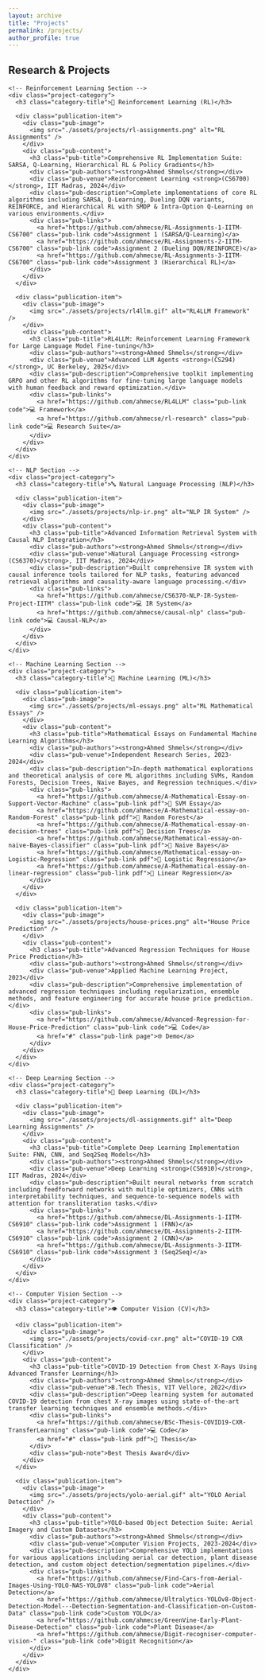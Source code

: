 ```yaml
---
layout: archive
title: "Projects"
permalink: /projects/
author_profile: true
---
```


<!-- Projects/Research Section -->
<section id="projects">
  <div class="container">
    <h2 class="section-title">Research & Projects</h2>
    
    <!-- Reinforcement Learning Section -->
    <div class="project-category">
      <h3 class="category-title">🎯 Reinforcement Learning (RL)</h3>
      
      <div class="publication-item">
        <div class="pub-image">
          <img src="./assets/projects/rl-assignments.png" alt="RL Assignments" />
        </div>
        <div class="pub-content">
          <h3 class="pub-title">Comprehensive RL Implementation Suite: SARSA, Q-Learning, Hierarchical RL & Policy Gradients</h3>
          <div class="pub-authors"><strong>Ahmed Shmels</strong></div>
          <div class="pub-venue">Reinforcement Learning <strong>(CS6700)</strong>, IIT Madras, 2024</div>
          <div class="pub-description">Complete implementations of core RL algorithms including SARSA, Q-Learning, Dueling DQN variants, REINFORCE, and Hierarchical RL with SMDP & Intra-Option Q-Learning on various environments.</div>
          <div class="pub-links">
            <a href="https://github.com/ahmecse/RL-Assignments-1-IITM-CS6700" class="pub-link code">Assignment 1 (SARSA/Q-Learning)</a>
            <a href="https://github.com/ahmecse/RL-Assignments-2-IITM-CS6700" class="pub-link code">Assignment 2 (Dueling DQN/REINFORCE)</a>
            <a href="https://github.com/ahmecse/RL-Assignments-3-IITM-CS6700" class="pub-link code">Assignment 3 (Hierarchical RL)</a>
          </div>
        </div>
      </div>

      <div class="publication-item">
        <div class="pub-image">
          <img src="./assets/projects/rl4llm.gif" alt="RL4LLM Framework" />
        </div>
        <div class="pub-content">
          <h3 class="pub-title">RL4LLM: Reinforcement Learning Framework for Large Language Model Fine-tuning</h3>
          <div class="pub-authors"><strong>Ahmed Shmels</strong></div>
          <div class="pub-venue">Advanced LLM Agents <strong>(CS294)</strong>, UC Berkeley, 2025</div>
          <div class="pub-description">Comprehensive toolkit implementing GRPO and other RL algorithms for fine-tuning large language models with human feedback and reward optimization.</div>
          <div class="pub-links">
            <a href="https://github.com/ahmecse/RL4LLM" class="pub-link code">💻 Framework</a>
            <a href="https://github.com/ahmecse/rl-research" class="pub-link code">💻 Research Suite</a>
          </div>
        </div>
      </div>
    </div>

    <!-- NLP Section -->
    <div class="project-category">
      <h3 class="category-title">🔤 Natural Language Processing (NLP)</h3>
      
      <div class="publication-item">
        <div class="pub-image">
          <img src="./assets/projects/nlp-ir.png" alt="NLP IR System" />
        </div>
        <div class="pub-content">
          <h3 class="pub-title">Advanced Information Retrieval System with Causal NLP Integration</h3>
          <div class="pub-authors"><strong>Ahmed Shmels</strong></div>
          <div class="pub-venue">Natural Language Processing <strong>(CS6370)</strong>, IIT Madras, 2024</div>
          <div class="pub-description">Built comprehensive IR system with causal inference tools tailored for NLP tasks, featuring advanced retrieval algorithms and causality-aware language processing.</div>
          <div class="pub-links">
            <a href="https://github.com/ahmecse/CS6370-NLP-IR-System-Project-IITM" class="pub-link code">💻 IR System</a>
            <a href="https://github.com/ahmecse/causal-nlp" class="pub-link code">💻 Causal-NLP</a>
          </div>
        </div>
      </div>
    </div>

    <!-- Machine Learning Section -->
    <div class="project-category">
      <h3 class="category-title">🤖 Machine Learning (ML)</h3>
      
      <div class="publication-item">
        <div class="pub-image">
          <img src="./assets/projects/ml-essays.png" alt="ML Mathematical Essays" />
        </div>
        <div class="pub-content">
          <h3 class="pub-title">Mathematical Essays on Fundamental Machine Learning Algorithms</h3>
          <div class="pub-authors"><strong>Ahmed Shmels</strong></div>
          <div class="pub-venue">Independent Research Series, 2023-2024</div>
          <div class="pub-description">In-depth mathematical explorations and theoretical analysis of core ML algorithms including SVMs, Random Forests, Decision Trees, Naive Bayes, and Regression techniques.</div>
          <div class="pub-links">
            <a href="https://github.com/ahmecse/A-Mathematical-Essay-on-Support-Vector-Machine" class="pub-link pdf">📄 SVM Essay</a>
            <a href="https://github.com/ahmecse/A-Mathematical-essay-on-Random-Forest" class="pub-link pdf">📄 Random Forest</a>
            <a href="https://github.com/ahmecse/A-Mathematical-essay-on-decision-trees" class="pub-link pdf">📄 Decision Trees</a>
            <a href="https://github.com/ahmecse/Mathematical-essay-on-naive-Bayes-classifier" class="pub-link pdf">📄 Naive Bayes</a>
            <a href="https://github.com/ahmecse/Mathematical-essay-on-Logistic-Regression" class="pub-link pdf">📄 Logistic Regression</a>
            <a href="https://github.com/ahmecse/A-Mathematical-essay-on-linear-regression" class="pub-link pdf">📄 Linear Regression</a>
          </div>
        </div>
      </div>

      <div class="publication-item">
        <div class="pub-image">
          <img src="./assets/projects/house-prices.png" alt="House Price Prediction" />
        </div>
        <div class="pub-content">
          <h3 class="pub-title">Advanced Regression Techniques for House Price Prediction</h3>
          <div class="pub-authors"><strong>Ahmed Shmels</strong></div>
          <div class="pub-venue">Applied Machine Learning Project, 2023</div>
          <div class="pub-description">Comprehensive implementation of advanced regression techniques including regularization, ensemble methods, and feature engineering for accurate house price prediction.</div>
          <div class="pub-links">
            <a href="https://github.com/ahmecse/Advanced-Regression-for-House-Price-Prediction" class="pub-link code">💻 Code</a>
            <a href="#" class="pub-link page">🌐 Demo</a>
          </div>
        </div>
      </div>
    </div>

    <!-- Deep Learning Section -->
    <div class="project-category">
      <h3 class="category-title">🧠 Deep Learning (DL)</h3>
      
      <div class="publication-item">
        <div class="pub-image">
          <img src="./assets/projects/dl-assignments.gif" alt="Deep Learning Assignments" />
        </div>
        <div class="pub-content">
          <h3 class="pub-title">Complete Deep Learning Implementation Suite: FNN, CNN, and Seq2Seq Models</h3>
          <div class="pub-authors"><strong>Ahmed Shmels</strong></div>
          <div class="pub-venue">Deep Learning <strong>(CS6910)</strong>, IIT Madras, 2024</div>
          <div class="pub-description">Built neural networks from scratch including feedforward networks with multiple optimizers, CNNs with interpretability techniques, and sequence-to-sequence models with attention for transliteration tasks.</div>
          <div class="pub-links">
            <a href="https://github.com/ahmecse/DL-Assignments-1-IITM-CS6910" class="pub-link code">Assignment 1 (FNN)</a>
            <a href="https://github.com/ahmecse/DL-Assignments-2-IITM-CS6910" class="pub-link code">Assignment 2 (CNN)</a>
            <a href="https://github.com/ahmecse/DL-Assignments-3-IITM-CS6910" class="pub-link code">Assignment 3 (Seq2Seq)</a>
          </div>
        </div>
      </div>
    </div>

    <!-- Computer Vision Section -->
    <div class="project-category">
      <h3 class="category-title">👁️ Computer Vision (CV)</h3>
      
      <div class="publication-item">
        <div class="pub-image">
          <img src="./assets/projects/covid-cxr.png" alt="COVID-19 CXR Classification" />
        </div>
        <div class="pub-content">
          <h3 class="pub-title">COVID-19 Detection from Chest X-Rays Using Advanced Transfer Learning</h3>
          <div class="pub-authors"><strong>Ahmed Shmels</strong></div>
          <div class="pub-venue">B.Tech Thesis, VIT Vellore, 2022</div>
          <div class="pub-description">Deep learning system for automated COVID-19 detection from chest X-ray images using state-of-the-art transfer learning techniques and ensemble methods.</div>
          <div class="pub-links">
            <a href="https://github.com/ahmecse/BSc-Thesis-COVID19-CXR-TransferLearning" class="pub-link code">💻 Code</a>
            <a href="#" class="pub-link pdf">📄 Thesis</a>
          </div>
          <div class="pub-note">Best Thesis Award</div>
        </div>
      </div>

      <div class="publication-item">
        <div class="pub-image">
          <img src="./assets/projects/yolo-aerial.gif" alt="YOLO Aerial Detection" />
        </div>
        <div class="pub-content">
          <h3 class="pub-title">YOLO-based Object Detection Suite: Aerial Imagery and Custom Datasets</h3>
          <div class="pub-authors"><strong>Ahmed Shmels</strong></div>
          <div class="pub-venue">Computer Vision Projects, 2023-2024</div>
          <div class="pub-description">Comprehensive YOLO implementations for various applications including aerial car detection, plant disease detection, and custom object detection/segmentation pipelines.</div>
          <div class="pub-links">
            <a href="https://github.com/ahmecse/Find-Cars-from-Aerial-Images-Using-YOLO-NAS-YOLOV8" class="pub-link code">Aerial Detection</a>
            <a href="https://github.com/ahmecse/Ultralytics-YOLOv8-Object-Detection-Model---Detection-Segmentation-and-Classification-on-Custom-Data" class="pub-link code">Custom YOLO</a>
            <a href="https://github.com/ahmecse/GreenVine-Early-Plant-Disease-Detection" class="pub-link code">Plant Disease</a>
            <a href="https://github.com/ahmecse/Digit-recogniser-computer-vision-" class="pub-link code">Digit Recognition</a>
          </div>
        </div>
      </div>
    </div>
  </div>
</section>
